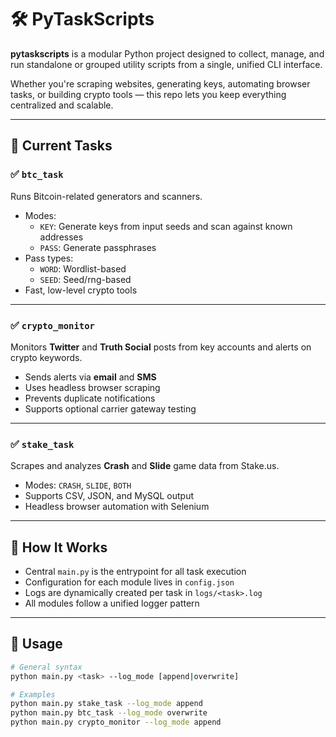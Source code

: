 # 🛠️ PyTaskScripts

**pytaskscripts** is a modular Python project designed to collect, manage, and run standalone or grouped utility scripts from a single, unified CLI interface.

Whether you're scraping websites, generating keys, automating browser tasks, or building crypto tools — this repo lets you keep everything centralized and scalable.

---

## 🚀 Current Tasks

### ✅ `btc_task`
Runs Bitcoin-related generators and scanners.

- Modes:
  - `KEY`: Generate keys from input seeds and scan against known addresses
  - `PASS`: Generate passphrases
- Pass types:
  - `WORD`: Wordlist-based
  - `SEED`: Seed/rng-based
- Fast, low-level crypto tools

---

### ✅ `crypto_monitor`
Monitors **Twitter** and **Truth Social** posts from key accounts and alerts on crypto keywords.

- Sends alerts via **email** and **SMS**
- Uses headless browser scraping
- Prevents duplicate notifications
- Supports optional carrier gateway testing

---

### ✅ `stake_task`
Scrapes and analyzes **Crash** and **Slide** game data from Stake.us.

- Modes: `CRASH`, `SLIDE`, `BOTH`
- Supports CSV, JSON, and MySQL output
- Headless browser automation with Selenium

---

## 🧰 How It Works

- Central `main.py` is the entrypoint for all task execution
- Configuration for each module lives in `config.json`
- Logs are dynamically created per task in `logs/<task>.log`
- All modules follow a unified logger pattern

---

## 🔧 Usage

```bash
# General syntax
python main.py <task> --log_mode [append|overwrite]

# Examples
python main.py stake_task --log_mode append
python main.py btc_task --log_mode overwrite
python main.py crypto_monitor --log_mode append

